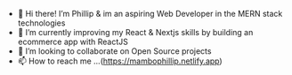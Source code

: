 - 👋 Hi there! I’m Phillip & im an aspiring Web Developer in the MERN stack technologies 
- 🌱 I’m currently improving my React & Nextjs skills by building an ecommerce app with ReactJS
- 💞️ I’m looking to collaborate on Open Source projects
- 📫 How to reach me ...(https://mambophillip.netlify.app)

<!---
mambop/mambop is a ✨ special ✨ repository because its `README.md` (this file) appears on your GitHub profile.
You can click the Preview link to take a look at your changes.

